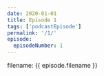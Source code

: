 ```yaml
---
date: 2020-01-01
title: Episode 1
tags: ['podcastEpisode']
permalink: '/1/'
episode:
  episodeNumber: 1
---
```

filename: {{ episode.filename }}

